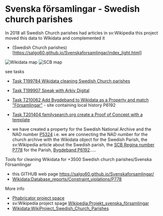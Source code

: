 # Svenska församlingar - Swedish church parishes
In 2018 all Swedish Church parishes had articles in sv:Wikipedia this project moved this data to WIkidata and complemented it

* (Swedish Church parishes)[https://salgo60.github.io/Svenskaforsamlingar/index_light.html] 

![Wikidata map](https://phab.wmfusercontent.org/file/data/ictf7qpotka4ba7lqgvx/PHID-FILE-sp52dgz4ahqmqhvwgt2t/SCB2.png)
![SCB map](https://phab.wmfusercontent.org/file/data/w6owhmmxnqibdlbvkwi4/PHID-FILE-x3dhiz46uappphrdxi4q/image.png)

see tasks
* [Task T199784 Wikidata cleaning Swedish Church parishes](https://phabricator.wikimedia.org/T199784)
* [Task T199907 Speak with Arkiv Digital](https://phabricator.wikimedia.org/T199907)
* [Task T210062 Add Bygdeband to Wikidata as a Property and match "Församlingar"](https://phabricator.wikimedia.org/T210062) -  site containing local history P6192
* [Task T201404 familysearch.org create a Proof of Concept with a template](https://phabricator.wikimedia.org/T201404)

* we have created a property for the Swedish National Archive and the NAD number [P5324](https://www.wikidata.org/wiki/Property_talk:P5324) i.e. we are connecting the NAD number for the church archive with the Wikidata object for the Swedish Parish, the sv:Wikipedia article about the Swedish parish, the [SCB Regina number P778](https://www.wikidata.org/wiki/Property_talk:P778) for the Parish, [Bygdeband P6192](https://www.wikidata.org/wiki/Property_talk:P6192).....

Tools for cleaning Wikidata for +3500 Swedish church parishes/Svenska Församlingar

* this GITHUB web page https://salgo60.github.io/Svenskaforsamlingar/
* [Wikidata:Database_reports/Constraint_violations/P778](https://www.wikidata.org/wiki/Wikidata:Database_reports/Constraint_violations/P778)

More info
* [Phabricator project space](https://phabricator.wikimedia.org/tag/wmse-riksarkivet-tora/)
* sv:Wikipedia project spage [Wikipedia:Projekt_svenska_församlingar](https://sv.wikipedia.org/wiki/Wikipedia:Projekt_svenska_f%C3%B6rsamlingar)
* [Wikidata:WikiProject_Swedish_Church_Parishes](https://www.wikidata.org/wiki/Wikidata:WikiProject_Swedish_Church_Parishes)
